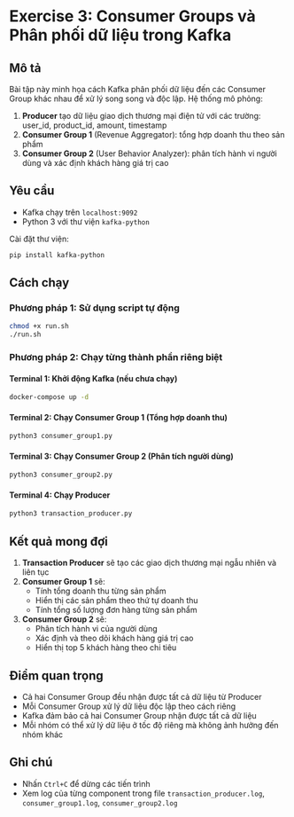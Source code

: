 # Exercise 3: Consumer Groups và Phân phối dữ liệu trong Kafka

## Mô tả
Bài tập này minh họa cách Kafka phân phối dữ liệu đến các Consumer Group khác nhau để xử lý song song và độc lập. Hệ thống mô phỏng:

1. **Producer** tạo dữ liệu giao dịch thương mại điện tử với các trường: user_id, product_id, amount, timestamp
2. **Consumer Group 1** (Revenue Aggregator): tổng hợp doanh thu theo sản phẩm
3. **Consumer Group 2** (User Behavior Analyzer): phân tích hành vi người dùng và xác định khách hàng giá trị cao

## Yêu cầu
- Kafka chạy trên `localhost:9092`
- Python 3 với thư viện `kafka-python`

Cài đặt thư viện:
```bash
pip install kafka-python
```

## Cách chạy

### Phương pháp 1: Sử dụng script tự động
```bash
chmod +x run.sh
./run.sh
```

### Phương pháp 2: Chạy từng thành phần riêng biệt
#### Terminal 1: Khởi động Kafka (nếu chưa chạy)
```bash
docker-compose up -d
```

#### Terminal 2: Chạy Consumer Group 1 (Tổng hợp doanh thu)
```bash
python3 consumer_group1.py
```

#### Terminal 3: Chạy Consumer Group 2 (Phân tích người dùng)
```bash
python3 consumer_group2.py
```

#### Terminal 4: Chạy Producer
```bash
python3 transaction_producer.py
```

## Kết quả mong đợi
1. **Transaction Producer** sẽ tạo các giao dịch thương mại ngẫu nhiên và liên tục
2. **Consumer Group 1** sẽ:
   - Tính tổng doanh thu từng sản phẩm
   - Hiển thị các sản phẩm theo thứ tự doanh thu
   - Tính tổng số lượng đơn hàng từng sản phẩm
3. **Consumer Group 2** sẽ:
   - Phân tích hành vi của người dùng
   - Xác định và theo dõi khách hàng giá trị cao
   - Hiển thị top 5 khách hàng theo chi tiêu

## Điểm quan trọng
- Cả hai Consumer Group đều nhận được tất cả dữ liệu từ Producer
- Mỗi Consumer Group xử lý dữ liệu độc lập theo cách riêng
- Kafka đảm bảo cả hai Consumer Group nhận được tất cả dữ liệu
- Mỗi nhóm có thể xử lý dữ liệu ở tốc độ riêng mà không ảnh hưởng đến nhóm khác

## Ghi chú
- Nhấn `Ctrl+C` để dừng các tiến trình
- Xem log của từng component trong file `transaction_producer.log`, `consumer_group1.log`, `consumer_group2.log` 
